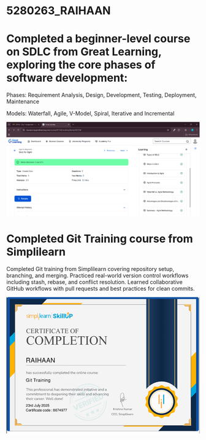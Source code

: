 # 5280263_RAIHAAN

# Completed a beginner-level course on SDLC from Great Learning, exploring the core phases of software development:

Phases: Requirement Analysis, Design, Development, Testing, Deployment, Maintenance

Models: Waterfall, Agile, V-Model, Spiral, Iterative and Incremental

![SDLC_Certificate](https://github.com/RaihaanAman/5280263_RAIHAAN/blob/0ab730a8f2f84c9a41cfcff00901e5831bab412a/SDLC/5280263_RAIHAAN_GreatLearning_SDLC.png)

# Completed Git Training course from Simplilearn

Completed Git training from Simplilearn covering repository setup, branching, and merging.
Practiced real-world version control workflows including stash, rebase, and conflict resolution.
Learned collaborative GitHub workflows with pull requests and best practices for clean commits.

![Simplilearn_Certificate](https://github.com/RaihaanAman/5280263_RAIHAAN/blob/3fa8cdb011b4bb3a8de48dd46771eedbe3f0763d/Git/5280263_Simplilearn_Certificate.png)

